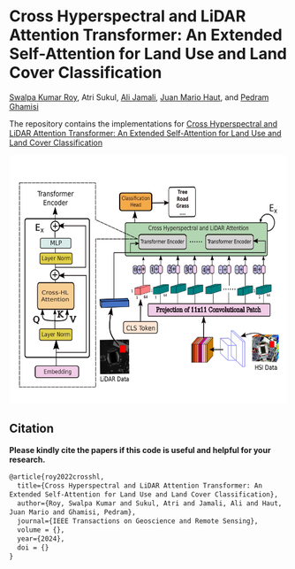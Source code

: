 # Cross Hyperspectral and LiDAR Attention Transformer: An Extended Self-Attention for Land Use and Land Cover Classification
[Swalpa Kumar Roy](https://swalpa.github.io), Atri Sukul, [Ali Jamali]([https://sites.google.com/view/danfeng-hong](https://www.researchgate.net/profile/Ali-Jamali)), [Juan Mario Haut](https://mhaut.github.io), and [Pedram Ghamisi]([http://jocelyn-chanussot.net/](http://www.ai4rs.com))


The repository contains the implementations for [Cross Hyperspectral and LiDAR Attention Transformer: An Extended Self-Attention for Land Use and Land Cover Classification]()

<img src="./model.jpg" width="700" height="450"/>

Citation
---------------------

**Please kindly cite the papers if this code is useful and helpful for your research.**

    @article{roy2022crosshl,
      title={Cross Hyperspectral and LiDAR Attention Transformer: An Extended Self-Attention for Land Use and Land Cover Classification},
      author={Roy, Swalpa Kumar and Sukul, Atri and Jamali, Ali and Haut, Juan Mario and Ghamisi, Pedram},
      journal={IEEE Transactions on Geoscience and Remote Sensing},
      volume = {},
      year={2024},
      doi = {}
    }
